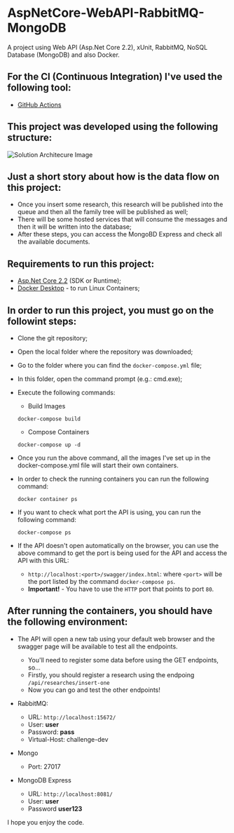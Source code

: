 # AspNetCore-WebAPI-RabbitMQ-MongoDB
A project using Web API (Asp.Net Core 2.2), xUnit, RabbitMQ, NoSQL Database (MongoDB) and also Docker.

## For the CI (Continuous Integration) I've used the following tool:

- [GitHub Actions](https://github.com/nmaia/AspNetCore-WebAPI-RabbitMQ-MongoDB/actions)

## This project was developed using the following structure:

![Solution Architecure Image](https://github.com/nmaia/AspNetCore-WebAPI-RabbitMQ-MongoDB/blob/develop/Demo/docs/Solution%20Architecture/Solution-Architecture.png)

## Just a short story about how is the data flow on this project:

- Once you insert some research, this research will be published into the queue and then all the family tree will be published as well;
- There will be some hosted services that will consume the messages and then it will be written into the database;
- After these steps, you can access the MongoBD Express and check all the available documents.

## Requirements to run this project:

- [Asp.Net Core 2.2](https://dotnet.microsoft.com/download/dotnet-core/2.2) (SDK or Runtime);
- [Docker Desktop](https://www.docker.com/products/docker-desktop) - to run Linux Containers;

## In order to run this project, you must go on the followint steps:

- Clone the git repository;
- Open the local folder where the repository was downloaded;
- Go to the folder where you can find the `docker-compose.yml` file;
- In this folder, open the command prompt (e.g.: cmd.exe);
- Execute the following commands:
  - Build Images
    
  ```
  docker-compose build
  ```

  - Compose Containers

  ```
  docker-compose up -d
  ```

- Once you run the above command, all the images I've set up in the docker-compose.yml file will start their own containers.

- In order to check the running containers you can run the following command:

  ```
  docker container ps
  ```
  
- If you want to check what port the API is using, you can run the following command:

  ```
  docker-compose ps
  ```
  
- If the API doesn't open automatically on the browser, you can use the above command to get the port is being used for the API and access the API with this URL:

  - `http://localhost:<port>/swagger/index.html`: where `<port>` will be the port listed by the command `docker-compose ps`.
  - **Important!** - You have to use the `HTTP` port that points to port `80`.

## After running the containers, you should have the following environment:

- The API will open a new tab using your default web browser and the swagger page will be available to test all the endpoints.
  - You'll need to register some data before using the GET endpoints, so...
  - Firstly, you should register a research using the endpoing `/api/researches/insert-one`
  - Now you can go and test the other endpoints!

- RabbitMQ:
  - URL: `http://localhost:15672/`
  - User: **user**
  - Password: **pass**
  - Virtual-Host: challenge-dev
- Mongo
  - Port: 27017
- MongoDB Express
  - URL: `http://localhost:8081/`
  - User: **user**
  - Password **user123**

I hope you enjoy the code.
